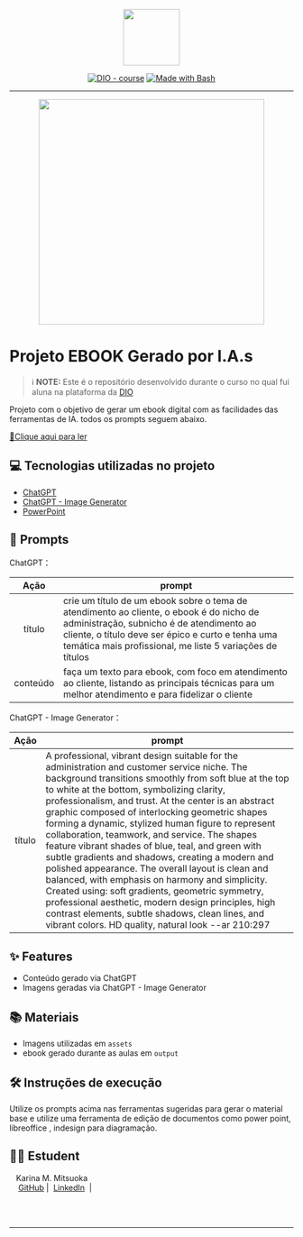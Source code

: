 <p align="center">
    <img width="100" src=".github/assets/banner.png">
</p>


<p align="center">
<a href="https://dio.me/"><img src="https://img.shields.io/badge/DIO-Course-28DA77?logo=youtube" alt="DIO - course"></a>
<a href="https://www.gnu.org/software/bash/" title="Go to Bash homepage"><img src="https://img.shields.io/badge/Prompt-Project-blue?logo=gnu-bash&amp;logoColor=white" alt="Made with Bash"></a></p>

-------


<p align="center">
<img 
    src="./assets/cover.png"
    width="400"  
/>
</p>

# Projeto EBOOK Gerado por I.A.s


 > ℹ️ **NOTE:** Este é o repositório desenvolvido durante o curso no qual fui aluna na plataforma da [DIO](https://dio.me)

Projeto com o objetivo de gerar um ebook digital com as facilidades das ferramentas de IA. todos os prompts
seguem abaixo.

<a href="https://github.com/felipeAguiarCode/prompts-recipe-to-create-a-ebook/blob/main/output/ebook%20-%20css%20jedi%20output.pdf" title="View PDF now"> 📕Clique aqui para ler</a>

## 💻 Tecnologias utilizadas no projeto

- [ChatGPT](https://chat.openai.com/) 
- [ChatGPT - Image Generator](https://chatgpt.com/g/g-pmuQfob8d-image-generator)
- [PowerPoint](https://www.microsoft.com/en/microsoft-365/powerpoint)

## 🧠 Prompts


ChatGPT：

|   Ação   | prompt                                                                                                                                                                                                                                                                         |
| :------: | ------------------------------------------------------------------------------------------------------------------------------------------------------------------------------------------------------------------------------------------------------------------------------ |
|  título  | crie um título de um ebook sobre o tema de atendimento ao cliente, o ebook é do nicho de administração, subnicho é de atendimento ao cliente, o título deve ser épico e curto e tenha uma temática mais profissional, me liste 5 variações de títulos                                                        |
| conteúdo | faça um texto para ebook, com foco em atendimento ao cliente, listando as principais técnicas para um melhor atendimento e para fidelizar o cliente |


ChatGPT - Image Generator：

|  Ação  | prompt                                                                                 |
| :----: | -------------------------------------------------------------------------------------- |
| título | A professional, vibrant design suitable for the administration and customer service niche. The background transitions smoothly from soft blue at the top to white at the bottom, symbolizing clarity, professionalism, and trust. At the center is an abstract graphic composed of interlocking geometric shapes forming a dynamic, stylized human figure to represent collaboration, teamwork, and service. The shapes feature vibrant shades of blue, teal, and green with subtle gradients and shadows, creating a modern and polished appearance. The overall layout is clean and balanced, with emphasis on harmony and simplicity. Created using: soft gradients, geometric symmetry, professional aesthetic, modern design principles, high contrast elements, subtle shadows, clean lines, and vibrant colors. HD quality, natural look --ar 210:297 |

## ✨ Features

- Conteúdo gerado via ChatGPT
- Imagens geradas via ChatGPT - Image Generator

## 📚 Materiais

- Imagens utilizadas em `assets`
- ebook gerado durante as aulas em `output`

## 🛠️ Instruções de execução

Utilize os prompts acima nas ferramentas sugeridas para gerar o material base e utilize uma ferramenta de edição de documentos como power point, libreoffice , indesign para diagramação.

## 👨‍💻 Estudent

<p>
   <p>&nbsp&nbsp&nbspKarina M. Mitsuoka<br>
    &nbsp&nbsp&nbsp
    <a href="https://github.com/KaMitsuoka">
    GitHub</a>&nbsp;|&nbsp;
    <a href="www.linkedin.com/in/karina-miwa-mitsuoka">LinkedIn</a>
    &nbsp;|&nbsp;
</p>
<br/><br/>
<p>

---
